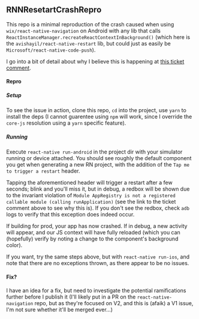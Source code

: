 ## RNNResetartCrashRepro

This repo is a minimal reproduction of the crash caused when using `wix/react-native-navigation` on Android with any lib that calls `ReactInstanceManager.recreateReactContextInBackground()` (which here is the `avishayil/react-native-restart` lib, but could just as easily be `Microsoft/react-native-code-push`).

I go into a bit of detail about why I believe this is happening at [this ticket comment](https://github.com/wix/react-native-navigation/issues/2331#issuecomment-395143392).



#### Repro

##### Setup
To see the issue in action, clone this repo, `cd` into the project, use `yarn` to install the deps (I cannot guarentee using `npm` will work, since I override the `core-js` resolution using a `yarn` specific feature).


##### Running
Execute `react-native run-android` in the project dir with your simulator running or device attached. You should see roughly the default component you get when generating a new RN project, with the addition of the `Tap me to trigger a restart` header.

Tapping the aforementioned header will trigger a restart after a few seconds; blink and you'll miss it, but in debug, a redbox will be shown due to the invariant violation of `Module AppRegistry is not a registered callable module (calling runApplication)` (see the link to the ticket comment above to see why this is). If you don't see the redbox, check `adb` logs to verify that this exception does indeed occur.

If building for prod, your app has now crashed. If in debug, a new activity will appear, and our JS context will have fully reloaded (which you can (hopefully) verify by noting a change to the component's background color).

If you want, try the same steps above, but with `react-native run-ios`, and note that there are no exceptions thrown, as there appear to be no issues.



#### Fix?

I have an idea for a fix, but need to investigate the potential ramifications further before I publish it (I'll likely put in a PR on the `react-native-navigation` repo, but as they're focused on V2, and this is (afaik) a V1 issue, I'm not sure whether it'll be merged ever...)
